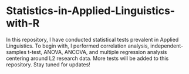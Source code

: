 # Statistics-in-Applied-Linguistics-with-R

In this repository, I have conducted statistical tests prevalent in Applied Linguistics. 
To begin with, I performed correlation analysis, independent-samples t-test, ANOVA, ANCOVA, and multiple regression analysis centering around L2 research data.
More tests will be added to this repository. 
Stay tuned for updates!
